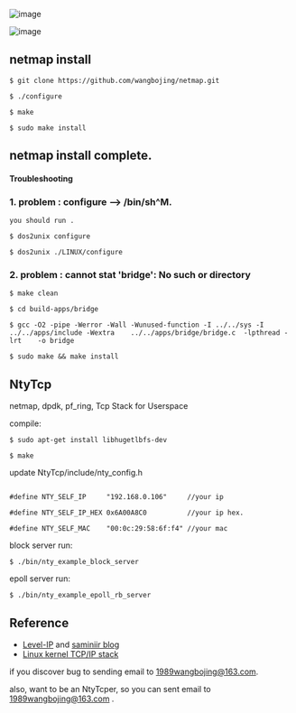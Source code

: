 
![image](https://github.com/wangbojing/NtyTcp/blob/master/doc/icon.jpg)

![image](https://github.com/wangbojing/NtyTcp/blob/master/doc/arch.png)

## netmap install
```
$ git clone https://github.com/wangbojing/netmap.git

$ ./configure

$ make 

$ sudo make install
```
## netmap install complete.

#### Troubleshooting

### 1. problem : configure --> /bin/sh^M. 

	you should run . 
```
$ dos2unix configure

$ dos2unix ./LINUX/configure
```
### 2. problem : cannot stat 'bridge': No such or directory

```
$ make clean

$ cd build-apps/bridge

$ gcc -O2 -pipe -Werror -Wall -Wunused-function -I ../../sys -I ../../apps/include -Wextra    ../../apps/bridge/bridge.c  -lpthread -lrt    -o bridge

$ sudo make && make install
```

## NtyTcp
netmap, dpdk, pf_ring, Tcp Stack for Userspace 

compile:
```
$ sudo apt-get install libhugetlbfs-dev

$ make
```

update NtyTcp/include/nty_config.h 
```

#define NTY_SELF_IP		"192.168.0.106" 	//your ip

#define NTY_SELF_IP_HEX	0x6A00A8C0 			//your ip hex.

#define NTY_SELF_MAC	"00:0c:29:58:6f:f4" //your mac
```

block server run:
```
$ ./bin/nty_example_block_server
```
epoll server run:
```
$ ./bin/nty_example_epoll_rb_server
```

## Reference
* [Level-IP](https://github.com/saminiir/level-ip) and [saminiir blog](http://www.saminiir.com/)
* [Linux kernel TCP/IP stack](https://git.kernel.org/cgit/linux/kernel/git/torvalds/linux.git/tree/net/ipv4)

if you discover bug to sending email to 1989wangbojing@163.com. 

also, want to be an NtyTcper, so you can sent email to 1989wangbojing@163.com .

